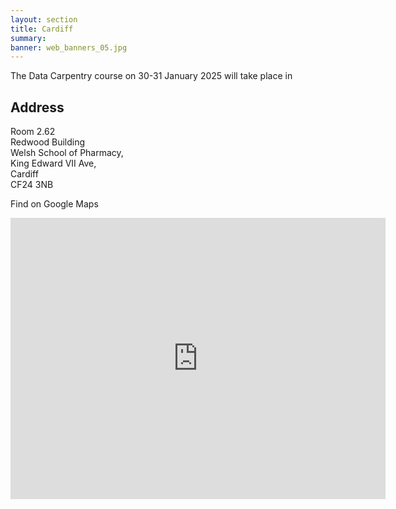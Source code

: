 ```yaml
---
layout: section
title: Cardiff
summary: 
banner: web_banners_05.jpg
---
```



The Data Carpentry course on 30-31 January 2025 will take place in 

## Address

Room 2.62   <br>
Redwood Building   <br>
Welsh School of Pharmacy,   <br> 
King Edward VII Ave,    <br>
Cardiff   <br>
CF24 3NB

Find on Google Maps

<iframe src="https://www.google.com/maps/embed?pb=!1m18!1m12!1m3!1d2510.253877598934!2d-3.18722332335146!3d51.48798477180893!2m3!1f0!2f0!3f0!3m2!1i1024!2i768!4f13.1!3m3!1m2!1s0x486e1ca358f4a16f%3A0x1eb32e8e0cd68426!2sRedwood%20Building!5e1!3m2!1sen!2suk!4v1732634338594!5m2!1sen!2suk" width="600" height="450" style="border:0;" allowfullscreen="" loading="lazy" referrerpolicy="no-referrer-when-downgrade"></iframe>


